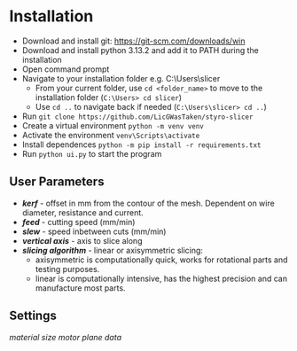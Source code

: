 # Installation

* Download and install git: https://git-scm.com/downloads/win
* Download and install python 3.13.2 and add it to PATH during the installation
* Open command prompt
* Navigate to your installation folder e.g. C:\Users\slicer
  - From your current folder, use ```cd <folder_name>``` to move to the installation folder (```C:\Users> cd slicer```)
  - Use ```cd ..``` to navigate back if needed (```C:\Users\slicer> cd ..```)
* Run ```git clone https://github.com/LicGWasTaken/styro-slicer```
* Create a virtual environment ```python -m venv venv```
* Activate the environment ```venv\Scripts\activate```
* Install dependences ```python -m pip install -r requirements.txt```
* Run ```python ui.py``` to start the program

## User Parameters
* ***kerf*** - offset in mm from the contour of the mesh. Dependent on wire diameter, resistance and current.
* ***feed*** - cutting speed (mm/min)
* ***slew*** - speed inbetween cuts (mm/min)
* ***vertical axis*** - axis to slice along
* ***slicing algorithm*** - linear or axisymmetric slicing:
  - axisymmetric is computationally quick, works for rotational parts and testing purposes.
  - linear is computationally intensive, has the highest precision and can manufacture most parts.

## Settings
*material size*
*motor plane data*
